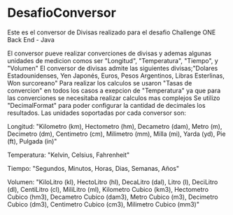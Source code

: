 # DesafioConversor

Este es el conversor de Divisas realizado para el desafio Challenge ONE Back End - Java

El conversor pueve realizar converciones de divisas y ademas algunas unidades de medicion comos ser   "Longitud", "Temperatura", "Tiempo", y "Volumen"
El conversor de divisas admite las siguientes divisas;"Dolares Estadounidenses, Yen Japonés, Euros, Pesos Argentinos, Libras Esterlinas, Won surcoreano"
Para realizar los calculos se usaron "Tasas de convercion" en todos los casos a exepcion de "Temperatura" ya que para las converciones se necesitaba realizar calculos mas complejos
Se utilizo "DecimalFormat" para poder configurar la cantidad de decimales los resultados. 
Las unidades soportadas por cada conversor son:

Longitud: "Kilometro (km), Hectometro (hm), Decametro (dam), Metro (m), Decimetro (dm), Centimetro (cm), Milimetro (mm), Milla (mi), Yarda (yd), Pie (ft), Pulgada (in)"

Temperatura: "Kelvin, Celsius, Fahrenheit"

Tiempo: "Segundos, Minutos, Horas, Dias, Semanas, Años"

Volumen: "KiloLitro (kl), HectoLitro (hl), DecaLitro (dal), Litro (l), DeciLitro (dl), CentiLitro (cl), MiliLitro (ml), Kilometro Cubico (km3), Hectometro Cubico (hm3), 
          Decametro Cubico (dam3), Metro Cubico (m3), Decimetro Cubico (dm3), Centimetro Cubico (cm3), Milimetro Cubico (mm3)"
